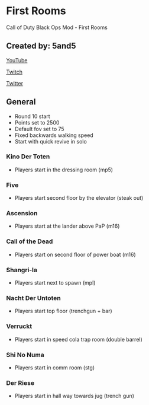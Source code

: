 # First Rooms
Call of Duty Black Ops Mod - First Rooms

## Created by: 5and5

[YouTube](https://www.youtube.com/user/Zomb0s4life)

[Twitch](https://twitch.tv/5and5)

[Twitter](https://twitter.com/5and55)

## General
* Round 10 start
* Points set to 2500
* Default fov set to 75
* Fixed backwards walking speed
* Start with quick revive in solo

### Kino Der Toten
* Players start in the dressing room (mp5)

### Five
* Players start second floor by the elevator (steak out)

### Ascension
* Players start at the lander above PaP (m16)

### Call of the Dead
* Players start on second floor of power boat (m16)

### Shangri-la
* Players start next to spawn (mpl)

### Nacht Der Untoten
* Players start top floor (trenchgun + bar)

### Verruckt
* Players start in speed cola trap room (double barrel)

### Shi No Numa
* Players start in comm room (stg)

### Der Riese
* Players start in hall way towards jug (trench gun)
